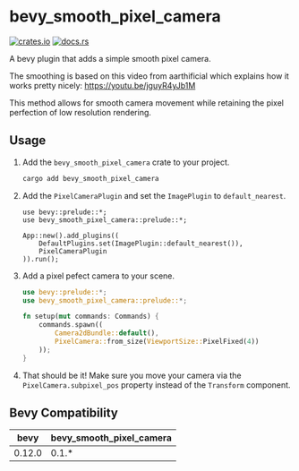 # bevy_smooth_pixel_camera

[![crates.io](https://img.shields.io/crates/v/bevy_smooth_pixel_camera)](https://crates.io/crates/bevy_smooth_pixel_camera)
[![docs.rs](https://docs.rs/bevy_smooth_pixel_camera/badge.svg)](https://docs.rs/bevy_smooth_pixel_camera)

A bevy plugin that adds a simple smooth pixel camera.

The smoothing is based on this video from aarthificial which explains how it works pretty nicely: <https://youtu.be/jguyR4yJb1M>

This method allows for smooth camera movement while retaining the pixel perfection of low resolution rendering.

## Usage

1. Add the `bevy_smooth_pixel_camera` crate to your project.

    ```sh
    cargo add bevy_smooth_pixel_camera
    ```

2. Add the `PixelCameraPlugin` and set the `ImagePlugin` to `default_nearest`.

    ```rust,no_run
    use bevy::prelude::*;
    use bevy_smooth_pixel_camera::prelude::*;

    App::new().add_plugins((
        DefaultPlugins.set(ImagePlugin::default_nearest()),
        PixelCameraPlugin
    )).run();
    ```

3. Add a pixel pefect camera to your scene.

    ```rust
    use bevy::prelude::*;
    use bevy_smooth_pixel_camera::prelude::*;

    fn setup(mut commands: Commands) {
        commands.spawn((
            Camera2dBundle::default(),
            PixelCamera::from_size(ViewportSize::PixelFixed(4))
        ));
    }
    ```

4. That should be it! Make sure you move your camera via the `PixelCamera.subpixel_pos` property instead of the `Transform` component.

## Bevy Compatibility

| bevy   | bevy_smooth_pixel_camera |
| ------ | ------------------------ |
| 0.12.0 | 0.1.*                    |

